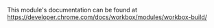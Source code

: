 This module's documentation can be found at https://developer.chrome.com/docs/workbox/modules/workbox-build/
